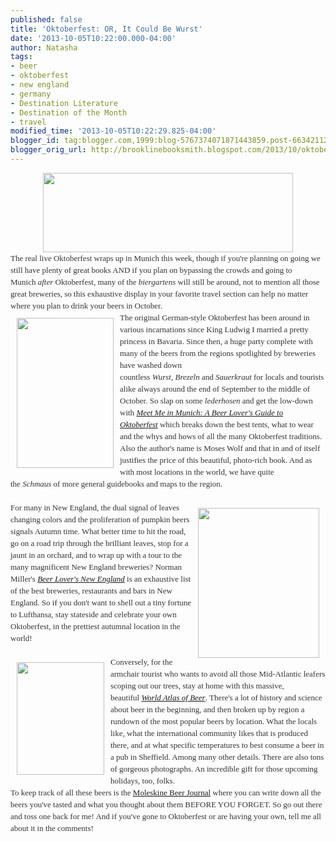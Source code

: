 ```yaml
---
published: false
title: 'Oktoberfest: OR, It Could Be Wurst'
date: '2013-10-05T10:22:00.000-04:00'
author: Natasha
tags:
- beer
- oktoberfest
- new england
- germany
- Destination Literature
- Destination of the Month
- travel
modified_time: '2013-10-05T10:22:29.825-04:00'
blogger_id: tag:blogger.com,1999:blog-5767374071871443859.post-6634211248978923613
blogger_orig_url: http://brooklinebooksmith.blogspot.com/2013/10/oktoberfest-or-it-could-be-wurst.html
---
```


<div data-mce-style="text-align: center;" style="color: #333333; font-family: Georgia, 'Times New Roman', 'Bitstream Charter', Times, serif; font-size: 13px; line-height: 19px; text-align: center;"><a data-mce-href="http://globecornerbookstore.com/blogs/wp-content/uploads/2013/10/oktoberfest1.jpg" href="http://globecornerbookstore.com/blogs/wp-content/uploads/2013/10/oktoberfest1.jpg"><img alt="" class="aligncenter  wp-image-9632" data-mce-src="http://globecornerbookstore.com/blogs/wp-content/uploads/2013/10/oktoberfest1-1024x326.jpg" height="127" src="http://globecornerbookstore.com/blogs/wp-content/uploads/2013/10/oktoberfest1-1024x326.jpg" style="border: 0px; display: block; margin-left: auto; margin-right: auto;" title="oktoberfest" width="400" /></a></div><div style="color: #333333; font-family: Georgia, 'Times New Roman', 'Bitstream Charter', Times, serif; font-size: 13px; line-height: 19px;">The real live Oktoberfest wraps up in Munich this week, though if you're planning on going we still have plenty of great books AND if you plan on bypassing the crowds and going to Munich&nbsp;<em>after&nbsp;</em>Oktoberfest, many of the&nbsp;<em>biergartens</em>&nbsp;will still be around, not to mention all those great breweries, so this exhaustive display in your favorite travel section can help no matter where you plan to drink your beers in October.</div><div style="color: #333333; font-family: Georgia, 'Times New Roman', 'Bitstream Charter', Times, serif; font-size: 13px; line-height: 19px;"><a data-mce-href="http://globecornerbookstore.com/blogs/wp-content/uploads/2013/10/meetme1.jpg" href="http://globecornerbookstore.com/blogs/wp-content/uploads/2013/10/meetme1.jpg"><img alt="" class="alignleft  wp-image-9623" data-mce-src="http://globecornerbookstore.com/blogs/wp-content/uploads/2013/10/meetme1.jpg" data-mce-style="margin: 10px;" height="240" src="http://globecornerbookstore.com/blogs/wp-content/uploads/2013/10/meetme1.jpg" style="border: 0px; cursor: default; float: left; margin: 10px;" title="meetme" width="155" /></a>The original German-style Oktoberfest has been around in various incarnations since King Ludwig I married a pretty princess in Bavaria. Since then, a huge party complete with many of the beers from the regions spotlighted by breweries have washed down countless&nbsp;<em>Wurst</em>,&nbsp;<em>Brezeln</em>&nbsp;and&nbsp;<em>Sauerkraut</em>&nbsp;for locals and tourists alike always around the end of September to the middle of October. So slap on some&nbsp;<em>lederhosen</em>&nbsp;and get the low-down with&nbsp;<a data-mce-href="http://www.brooklinebooksmith-shop.com/book/9781626362581" href="http://www.brooklinebooksmith-shop.com/book/9781626362581"><em>Meet Me in Munich: A Beer Lover's Guide to Oktoberfest</em></a>&nbsp;which breaks down the best tents, what to wear and the whys and hows of all the many Oktoberfest traditions. Also the author's name is Moses Wolf and that in and of itself justifies the price of this beautiful, photo-rich book. And as with most locations in the world, we have quite the&nbsp;<em>Schmaus</em>&nbsp;of more general guidebooks and maps to the region.</div><div style="color: #333333; font-family: Georgia, 'Times New Roman', 'Bitstream Charter', Times, serif; font-size: 13px; line-height: 19px;"><br /></div><div style="color: #333333; font-family: Georgia, 'Times New Roman', 'Bitstream Charter', Times, serif; font-size: 13px; line-height: 19px;"><a data-mce-href="http://globecornerbookstore.com/blogs/wp-content/uploads/2013/10/nebeer1.jpg" href="http://globecornerbookstore.com/blogs/wp-content/uploads/2013/10/nebeer1.jpg"><img alt="" class="alignright  wp-image-9624" data-mce-src="http://globecornerbookstore.com/blogs/wp-content/uploads/2013/10/nebeer1.jpg" data-mce-style="margin: 10px;" height="240" src="http://globecornerbookstore.com/blogs/wp-content/uploads/2013/10/nebeer1.jpg" style="border: 0px; cursor: default; float: right; margin: 10px;" title="nebeer" width="194" /></a>For many in New England, the dual signal of leaves changing colors and the proliferation of pumpkin beers signals Autumn time. What better time to hit the road, go on a road trip through the brilliant leaves, stop for a jaunt in an orchard, and to wrap up with a tour to the many magnificent New England breweries? Norman Miller's&nbsp;<a data-mce-href="http://www.brooklinebooksmith-shop.com/book/9780762779963" href="http://www.brooklinebooksmith-shop.com/book/9780762779963"><em>Beer Lover's New England</em></a>&nbsp;is an exhaustive list of the best breweries, restaurants and bars in New England. So if you don't want to shell out a tiny fortune to Lufthansa, stay stateside and celebrate your own Oktoberfest, in the prettiest autumnal location in the world!</div><div style="color: #333333; font-family: Georgia, 'Times New Roman', 'Bitstream Charter', Times, serif; font-size: 13px; line-height: 19px;"><br /></div><div style="color: #333333; font-family: Georgia, 'Times New Roman', 'Bitstream Charter', Times, serif; font-size: 13px; line-height: 19px;"><a data-mce-href="http://globecornerbookstore.com/blogs/wp-content/uploads/2013/10/worldatlasbeer.jpg" href="http://globecornerbookstore.com/blogs/wp-content/uploads/2013/10/worldatlasbeer.jpg"><img alt="" class="alignleft  wp-image-9617" data-mce-src="http://globecornerbookstore.com/blogs/wp-content/uploads/2013/10/worldatlasbeer-234x300.jpg" data-mce-style="margin: 10px;" height="180" src="http://globecornerbookstore.com/blogs/wp-content/uploads/2013/10/worldatlasbeer-234x300.jpg" style="border: 0px; cursor: default; float: left; margin: 10px;" title="worldatlasbeer" width="140" /></a>Conversely, for the armchair tourist who wants to avoid all those Mid-Atlantic leafers scoping out our trees, stay at home with this massive, beautiful&nbsp;<a data-mce-href="http://www.brooklinebooksmith-shop.com/book/9781402789618" href="http://www.brooklinebooksmith-shop.com/book/9781402789618"><em>World Atlas of Beer</em></a>. There's a lot of history and science about beer in the beginning, and then broken up by region a rundown of the most popular beers by location. What the locals like, what the international community likes that is produced there, and at what specific temperatures to best consume a beer in a pub in Sheffield. Among many other details. There are also tons of gorgeous photographs. An incredible gift for those upcoming holidays, too, folks.</div><div style="color: #333333; font-family: Georgia, 'Times New Roman', 'Bitstream Charter', Times, serif; font-size: 13px; line-height: 19px;">To keep track of all these beers is the&nbsp;<a data-mce-href="http://www.brooklinebooksmith-shop.com/book/9788866131595" href="http://www.brooklinebooksmith-shop.com/book/9788866131595">Moleskine Beer Journal</a>&nbsp;where you can write down all the beers you've tasted and what you thought about them BEFORE YOU FORGET. So go out there and toss one back for me! And if you've gone to Oktoberfest or are having your own, tell me all about it in the comments!</div>